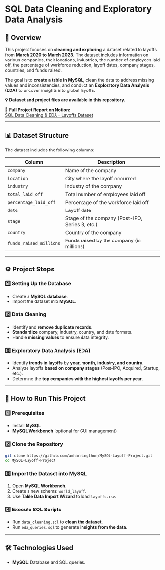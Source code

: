 # **SQL Data Cleaning and Exploratory Data Analysis**

## 📌 **Overview**

This project focuses on **cleaning and exploring** a dataset related to layoffs from **March 2020 to March 2023**. The dataset includes information on various companies, their locations, industries, the number of employees laid off, the percentage of workforce reduction, layoff dates, company stages, countries, and funds raised.

The goal is to **create a table in MySQL**, clean the data to address missing values and inconsistencies, and conduct an **Exploratory Data Analysis (EDA)** to uncover insights into global layoffs.

**💡 Dataset and project files are available in this repository.**

🔗 **Full Project Report on Notion:**  
[SQL Data Cleaning & EDA – Layoffs Dataset](https://rounded-authority-5e3.notion.site/SQL-Data-Cleaning-Exploratory-Analysis-Layoffs-Dataset-10fe124aeb7981c380b1d713b576cb9b?pvs=74)

---

## 📊 **Dataset Structure**

The dataset includes the following columns:

| **Column**              | **Description**                                 |
| ----------------------- | ----------------------------------------------- |
| `company`               | Name of the company                             |
| `location`              | City where the layoff occurred                  |
| `industry`              | Industry of the company                         |
| `total_laid_off`        | Total number of employees laid off              |
| `percentage_laid_off`   | Percentage of the workforce laid off            |
| `date`                  | Layoff date                                     |
| `stage`                 | Stage of the company (Post-IPO, Series B, etc.) |
| `country`               | Country of the company                          |
| `funds_raised_millions` | Funds raised by the company (in millions)       |

---

## ⚙️ **Project Steps**

### 1️⃣ **Setting Up the Database**

- Create a **MySQL database**.
- Import the dataset into **MySQL**.

### 2️⃣ **Data Cleaning**

- Identify and **remove duplicate records**.
- **Standardize** company, industry, country, and date formats.
- Handle **missing values** to ensure data integrity.

### 3️⃣ **Exploratory Data Analysis (EDA)**

- Identify **trends in layoffs** by **year, month, industry, and country**.
- Analyze layoffs **based on company stages** (Post-IPO, Acquired, Startup, etc.).
- Determine the **top companies with the highest layoffs per year**.

---

## 🚀 **How to Run This Project**

### 1️⃣ **Prerequisites**

- Install **MySQL**
- **MySQL Workbench** (optional for GUI management)

### 2️⃣ **Clone the Repository**

```sh
git clone https://github.com/amharringthon/MySQL-Layoff-Project.git
cd MySQL-Layoff-Project
```

### 3️⃣ **Import the Dataset into MySQL**

1. Open **MySQL Workbench**.
2. Create a new schema: `world_layoff`.
3. Use **Table Data Import Wizard** to load `layoffs.csv`.

### 4️⃣ **Execute SQL Scripts**

- Run `data_cleaning.sql` to **clean the dataset**.
- Run `eda_queries.sql` to generate **insights from the data**.

---

## 🛠️ **Technologies Used**

- **MySQL**: Database and SQL queries.

